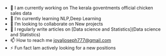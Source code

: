 - 🔭 I am currently working on The kerala goventments official chicken sales data
- 🌱  I’m currently learning NLP,Deep Learning
- 👯 I’m looking to collaborate on New projects
- 📝 I regularly write articles on [Data science and Statistics](Data science and Statistics)
- 📫 How to reach me joyaljoseph777@gmail.com
- ⚡ Fun fact Iam actively looking for a new positions
